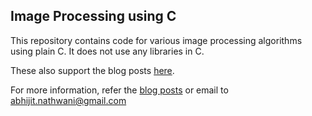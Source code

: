 ## Image Processing using C

This repository contains code for various image processing algorithms using plain C. It does not use any libraries in C. 

These also support the blog posts [here](http://abhijitnathwani.github.io/blog/).

For more information, refer the [blog posts](http://abhijitnathwani.github.io/blog/) or email to abhijit.nathwani@gmail.com
